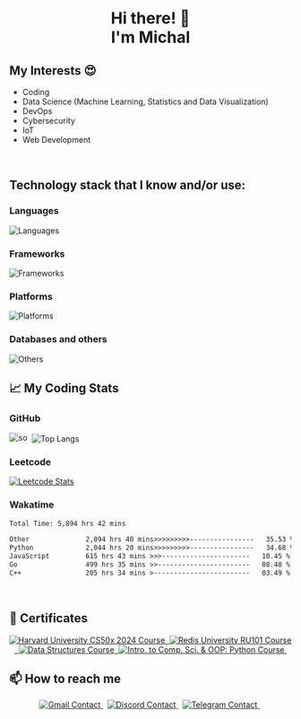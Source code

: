 <h1 align="center">Hi there! 👋 <br/>I'm <b>Michal</b></h1>

## My Interests :heart_eyes:<br>

- Coding
- Data Science (Machine Learning, Statistics and Data Visualization)
- DevOps
- Cybersecurity
- IoT
- Web Development

<br/>

## Technology stack that I know and/or use:
### **Languages**
![Languages](https://skillicons.dev/icons?i=python,javascript,typescript,julia,go,cpp,bash,powershell&theme=dark)
### **Frameworks**
![Frameworks](https://skillicons.dev/icons?i=fastapi,django,flask,electron,nodejs,bootstrap,semanticui&theme=dark)
### **Platforms**
![Platforms](https://skillicons.dev/icons?i=docker,heroku,gcp,linux&theme=dark)
### **Databases and others**
![Others](https://skillicons.dev/icons?i=mysql,postgresql,sqlite,mongodb,vscode,git,github,githubactions,tensorflow,nginx,wordpress,postman,selenium,css&theme=dark)
<br style="clear:both"/>

## &#x1f4c8; My Coding Stats

### GitHub
<p align="left">
<img alt="so" src="https://github-readme-streak-stats-seven-azure.vercel.app/?user=mrzdev&theme=dark&hide_border=true&short_numbers=true&date_format=j%20M%5B%20Y%5D&mode=daily"/>&nbsp;
<img alt="Top Langs" align="center" src="https://github-readme-stats.vercel.app/api/top-langs/?username=mrzdev&layout=compact&theme=dark&hide_border=true"/>&nbsp;
</p>    

### Leetcode
[![Leetcode Stats](https://leetcard.jacoblin.cool/mrzdev?theme=nord&extension=activity)](https://leetcode.com/mrzdev)    

### Wakatime
<!--START_SECTION:waka-->

```txt
Total Time: 5,894 hrs 42 mins

Other              2,094 hrs 40 mins>>>>>>>>>----------------   35.53 %
Python             2,044 hrs 20 mins>>>>>>>>>----------------   34.68 %
JavaScript         615 hrs 43 mins >>>----------------------   10.45 %
Go                 499 hrs 35 mins >>-----------------------   08.48 %
C++                205 hrs 34 mins >------------------------   03.49 %
```

<!--END_SECTION:waka-->    
<br/>

## 🌱 Certificates

<p align='center'>
  <a href="https://cs50.harvard.edu/certificates/d2c191b9-545f-43b3-ac74-79a192d35e2e">
    <img alt="Harvard University CS50x 2024 Course" src="https://img.shields.io/badge/Harvard%20University-CS50x%202024-yellow.svg"/>&nbsp;
  </a>
  <a href="https://university.redis.io/s3/feed/files/fj-file-uploads/vpynpvhtv3trg0-certificates-14q8m6gilfwltm.pdf">
    <img alt="Redis University RU101 Course" src="https://img.shields.io/badge/Redis%20University-RU101-red.svg"/>&nbsp;
  </a>
  <a href="https://stepik.org/cert/2114932?lang=en">
    <img alt="Data Structures Course" src="https://img.shields.io/badge/Stepik-Data%20Structures-blue.svg"/>&nbsp;
  </a>
  <a href="https://stepik.org/cert/2312498?lang=en">
    <img alt="Intro. to Comp. Sci. & OOP: Python Course" src="https://img.shields.io/badge/Stepik-Intro.%20to%20Comp.%20Sci.%20&%20OOP:%20Python-blue.svg"/>&nbsp;
  </a>
</p>

## 📫 How to reach me
<p align='center'>
      <a href="mailto:zeoykteon@mozmail.com">
        <img alt="Gmail Contact" src="https://img.shields.io/badge/gmail-%23DD0031.svg?&style=for-the-badge&logo=gmail&logoColor=white"/>
    </a>&nbsp;
    <a href="https://discordapp.com/users/210484897628946432">
    <img alt="Discord Contact" src="https://img.shields.io/badge/Discord-7289DA?style=for-the-badge&logo=discord&logoColor=white"/>
    </a>&nbsp;
    <a href="https://t.me/itsmemrz">
    <img alt="Telegram Contact" src="https://img.shields.io/badge/Telegram-2CA5E0?style=for-the-badge&logo=telegram&logoColor=white"/>
    </a>&nbsp;
</p>
